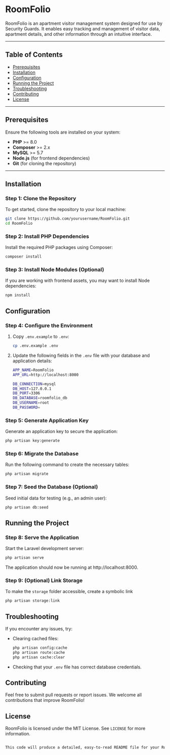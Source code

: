 # RoomFolio

RoomFolio is an apartment visitor management system designed for use by Security Guards. It enables easy tracking and management of visitor data, apartment details, and other information through an intuitive interface.

---

## Table of Contents
- [Prerequisites](#prerequisites)
- [Installation](#installation)
- [Configuration](#configuration)
- [Running the Project](#running-the-project)
- [Troubleshooting](#troubleshooting)
- [Contributing](#contributing)
- [License](#license)

---

## Prerequisites
Ensure the following tools are installed on your system:
- **PHP** >= 8.0
- **Composer** >= 2.x
- **MySQL** >= 5.7
- **Node.js** (for frontend dependencies)
- **Git** (for cloning the repository)

---

## Installation


### Step 1: Clone the Repository
To get started, clone the repository to your local machine:
```bash
git clone https://github.com/yourusername/RoomFolio.git
cd RoomFolio
```

### Step 2: Install PHP Dependencies
Install the required PHP packages using Composer:
```bash
composer install
```

### Step 3: Install Node Modules (Optional)
If you are working with frontend assets, you may want to install Node dependencies:
```bash
npm install
```
## Configuration

### Step 4: Configure the Environment
1. Copy `.env.example` to `.env`:

   ```bash
   cp .env.example .env
   ```
2. Update the following fields in the `.env` file with your database and application details:
    ```bash
    APP_NAME=RoomFolio
    APP_URL=http://localhost:8000

    DB_CONNECTION=mysql
    DB_HOST=127.0.0.1
    DB_PORT=3306
    DB_DATABASE=roomfolio_db
    DB_USERNAME=root
    DB_PASSWORD=

    ```
### Step 5: Generate Application Key
Generate an application key to secure the application:
```bash
php artisan key:generate
```
### Step 6: Migrate the Database
Run the following command to create the necessary tables:
```bash
php artisan migrate
```
### Step 7: Seed the Database (Optional)
Seed initial data for testing (e.g., an admin user):
```bash
php artisan db:seed
```

## Running the Project
### Step 8: Serve the Application
Start the Laravel development server:
```bash
php artisan serve
```
The application should now be running at http://localhost:8000.

### Step 9: (Optional) Link Storage
To make the `storage` folder accessible, create a symbolic link
```bash
php artisan storage:link
```

## Troubleshooting
If you encounter any issues, try:

- Clearing cached files:
    ```bash
    php artisan config:cache
    php artisan route:cache
    php artisan cache:clear
    ```
- Checking that your `.env` file has correct database credentials.

## Contributing
Feel free to submit pull requests or report issues. We welcome all contributions that improve RoomFolio!

## License
RoomFolio is licensed under the MIT License. See `LICENSE` for more information.

```bash

This code will produce a detailed, easy-to-read README file for your RoomFolio project, guiding users through installation, configuration, and running the application. Let me know if you'd like to add any further customization!

```
